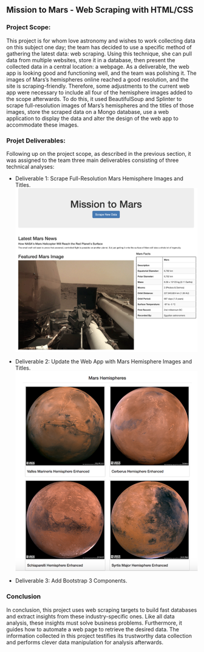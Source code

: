 ## Mission to Mars - Web Scraping with HTML/CSS

### Project Scope:

This project is for whom love astronomy and wishes to work collecting data on this subject one day; the team has decided to use a specific method of gathering the latest data: web scraping. Using this technique, she can pull data from multiple websites, store it in a database, then present the collected data in a central location: a webpage.
As a deliverable, the web app is looking good and functioning well, and the team was polishing it. The images of Mars’s hemispheres online reached a good resolution, and the site is scraping-friendly. Therefore, some adjustments to the current web app were necessary to include all four of the hemisphere images added to the scope afterwards. To do this, it used BeautifulSoup and Splinter to scrape full-resolution images of Mars’s hemispheres and the titles of those images, store the scraped data on a Mongo database, use a web application to display the data and alter the design of the web app to accommodate these images.

### Projet Deliverables:

Following up on the project scope, as described in the previous section, it was assigned to the team three main deliverables consisting of three technical analyses:
- Deliverable 1: Scrape Full-Resolution Mars Hemisphere Images and Titles.
![](images/report_img_01.png)

- Deliverable 2: Update the Web App with Mars Hemisphere Images and Titles.
![](images/report_img_02.png)

- Deliverable 3: Add Bootstrap 3 Components.

### Conclusion

In conclusion, this project uses web scraping targets to build fast databases and extract insights from these industry-specific ones. Like all data analysis, these insights must solve business problems. Furthermore, it guides how to automate a web page to retrieve the desired data. The information collected in this project testifies its trustworthy data collection and performs clever data manipulation for analysis afterwards.